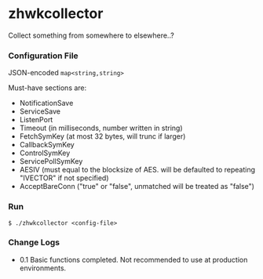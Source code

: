 # zhwkcollector
Collect something from somewhere to elsewhere..?



### Configuration File

JSON-encoded `map<string,string>`

Must-have sections are:

- NotificationSave
- ServiceSave
- ListenPort
- Timeout (in milliseconds, number written in string)
- FetchSymKey (at most 32 bytes, will trunc if larger)
- CallbackSymKey
- ControlSymKey
- ServicePollSymKey
- AESIV (must equal to the blocksize of AES. will be defaulted to repeating "IVECTOR" if not specified)
- AcceptBareConn ("true" or "false", unmatched will be treated as "false")



### Run

```shell
$ ./zhwkcollector <config-file>
```



### Change Logs

- 0.1 Basic functions completed. Not recommended to use at production environments.

